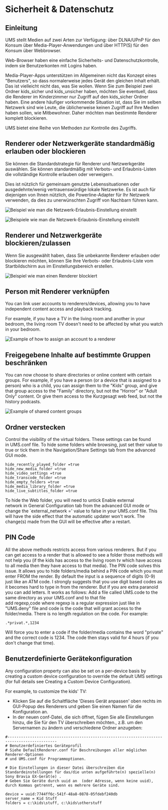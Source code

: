 # Sicherheit & Datenschutz

## Einleitung

UMS stellt Medien auf zwei Arten zur Verfügung: über DLNA/UPnP für den Konsum über Media-Player-Anwendungen und über HTTP(S) für den Konsum über Webbrowser.

Web-Browser haben eine einfache Sicherheits- und Datenschutzkontrolle, indem sie Benutzerkonten mit Logins haben.

Media-Player-Apps unterstützen im Allgemeinen nicht das Konzept eines "Benutzers", so dass normalerweise jedes Gerät den gleichen Inhalt erhält. Das ist vielleicht nicht das, was Sie wollen. Wenn Sie zum Beispiel zwei Ordner kids_sicher und kids_unsicher haben, möchten Sie eventuell, dass die Renderer im Kinderzimmer nur Zugriff auf den kids_sicher Ordner haben. Eine andere häufiger vorkommende Situation ist, dass Sie im selben Netzwerk sind wie Leute, die üblicherweise keinen Zugriff auf Ihre Medien haben sollen, wie Mitbewohner. Daher möchten man bestimmte Renderer komplett blockieren.

UMS bietet eine Reihe von Methoden zur Kontrolle des Zugriffs.

## Renderer oder Netzwerkgeräte standardmäßig erlauben oder blockieren
Sie können die Standardstrategie für Renderer und Netzwerkgeräte auswählen. Sie können standardmäßig mit Verbots- und Erlaubnis-Listen die vollständige Kontrolle erlauben oder verweigern.

Dies ist nützlich für gemeinsam genutzte Lebenssituationen oder ausgedehnte/wenig vertrauenswürdige lokale Netzwerke. Es ist auch für diejenigen von Ihnen nützlich, die Powerline-Adapter für Ihr Netzwerk verwenden, da dies zu unerwünschten Zugriff von Nachbarn führen kann.

![Beispiel wie man die Netzwerk-Erlaubnis-Einstellung einstellt](@site/docs/img/whats-new-in-v14-network-allowblock-preference.png)

![Beispiele wie man die Netzwerk-Erlaubnis-Einstellung einstellt](@site/docs/img/whats-new-in-v14-renderer-allow-preference.png)

## Renderer und Netzwerkgeräte blockieren/zulassen

Wenn Sie ausgewählt haben, dass Sie unbekannte Renderer erlauben oder blockieren möchten, können Sie Ihre Verbots- oder Erlaubnis-Liste vom Startbildschirm aus im Einstellungsbereich erstellen.

![Beispiel wie man einen Renderer blockiert](@site/docs/img/whats-new-in-v14-block-renderer.png)

## Person mit Renderer verknüpfen

You can link user accounts to renderers/devices, allowing you to have independent content access and playback tracking.

For example, if you have a TV in the living room and another in your bedroom, the living room TV doesn't need to be affected by what you watch in your bedroom.

![Example of how to assign an account to a renderer](@site/docs/img/whats-new-in-v14-assign-account-to-renderer.png)

## Freigegebene Inhalte auf bestimmte Gruppen beschränken

You can now choose to share directories or online content with certain groups. For example, if you have a person (or a device that is assigned to a person) who is a child, you can assign them to the "Kids" group, and give that group access to the "Family" directory, but not the "Horror" or "Adult Only" content. Or give them access to the Kurzgesagt web feed, but not the history podcasts.

![Example of shared content groups](@site/docs/img/whats-new-in-v14-shared-content-group.png)

## Ordner verstecken

Control the visibility of the virtual folders. These settings can be found in UMS.conf file. To hide some folders while browsing, just set their value to true or tick them in the Navigation/Share Settings tab from the advanced GUI mode.

```
hide_recently_played_folder =true
hide_new_media_folder =true
hide_video_settings =true
hide_transcode_folder =true
hide_empty_folders =true
hide_media_library_folder =true
hide_live_subtitles_folder =true
```

To hide the Web folder, you will need to untick Enable external network in General Configuration tab from the advanced GUI mode or change the `external_network =' value to false in your UMS.conf file. This will have the side effect that the automatic updater won't work. The change(s) made from the GUI will be effective after a restart.

## PIN Code

All the above methods restricts access from various renderers. But if you can get access to a render that is allowed to see a folder those methods will not help you (if the kids has access to the living room tv which have access to all media then they have access to that media). The PIN code solves this issue. It allows you to hide folders/media behind a PIN code which you must enter FROM the render. By default the input is a sequence of digits (0-9) just like an ATM code. I strongly suggests that you use digit based codes as it becomes hard to type in from the renderer. But if you are extra paranoid you can add letters. It works as follows: Add a file called UMS.code to the same directory as your UMS.conf and to that file add regexp,code where regexp is a regular expression just like in "UMS.deny" file and code is the code that will grant access to the folder/media. There is no length regulation on the code. For example:
```
.*privat.*,1234
```

Will force you to enter a code if the folder/media contains the word "private" and the correct code is 1234. The code then stays valid for 4 hours (if you don't change that time).

## Benutzerdefinierte Gerätekonfiguration

Any configuration property can also be set on a per-device basis by creating a custom device configuration to override the default UMS settings (for full details see Creating a Custom Device Configuration).

For example, to customize the kids' TV:
- Klicken Sie auf die Schaltfläche 'Dieses Gerät anpassen' oben rechts im GUI-Popup des Renderers und geben Sie einen Namen für die Konfiguration an.
- In der neuen conf-Datei, die sich öffnet, fügen Sie alle Einstellungen hinzu, die Sie für den TV überschreiben möchten., z.B. um den Servernamen zu ändern und verschiedene Ordner anzugeben:
```
#--------------------------------------------------------------------------------------------
# Benutzerdefiniertes Geräteprofil
# Siehe DefaultRenderer.conf für Beschreibungen aller möglichen Renderer-Optionen
# und UMS.conf für Programmoptionen.

# Die Einstellungen in dieser Datei überschreiben die Standardeinstellungen für das/die unten aufgeführte(n) spezielle(n) Sony Bravia EX-Gerät(e) .
# Geben Sie Geräte durch uuid an  (oder Adresse, wenn keine uuid), durch Kommas getrennt, wenn es mehrere Geräte sind.

device = uuid:7744ff6c-541f-48a8-0878-05fdebf240db
server_name = Kid Stuff
folders = c:\kids\stuff, c:\kids\otherstuff
```
